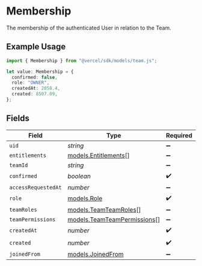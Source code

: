# Membership

The membership of the authenticated User in relation to the Team.

## Example Usage

```typescript
import { Membership } from "@vercel/sdk/models/team.js";

let value: Membership = {
  confirmed: false,
  role: "OWNER",
  createdAt: 2058.4,
  created: 8507.09,
};
```

## Fields

| Field                                                            | Type                                                             | Required                                                         | Description                                                      |
| ---------------------------------------------------------------- | ---------------------------------------------------------------- | ---------------------------------------------------------------- | ---------------------------------------------------------------- |
| `uid`                                                            | *string*                                                         | :heavy_minus_sign:                                               | N/A                                                              |
| `entitlements`                                                   | [models.Entitlements](../models/entitlements.md)[]               | :heavy_minus_sign:                                               | N/A                                                              |
| `teamId`                                                         | *string*                                                         | :heavy_minus_sign:                                               | N/A                                                              |
| `confirmed`                                                      | *boolean*                                                        | :heavy_check_mark:                                               | N/A                                                              |
| `accessRequestedAt`                                              | *number*                                                         | :heavy_minus_sign:                                               | N/A                                                              |
| `role`                                                           | [models.Role](../models/role.md)                                 | :heavy_check_mark:                                               | N/A                                                              |
| `teamRoles`                                                      | [models.TeamTeamRoles](../models/teamteamroles.md)[]             | :heavy_minus_sign:                                               | N/A                                                              |
| `teamPermissions`                                                | [models.TeamTeamPermissions](../models/teamteampermissions.md)[] | :heavy_minus_sign:                                               | N/A                                                              |
| `createdAt`                                                      | *number*                                                         | :heavy_check_mark:                                               | N/A                                                              |
| `created`                                                        | *number*                                                         | :heavy_check_mark:                                               | N/A                                                              |
| `joinedFrom`                                                     | [models.JoinedFrom](../models/joinedfrom.md)                     | :heavy_minus_sign:                                               | N/A                                                              |